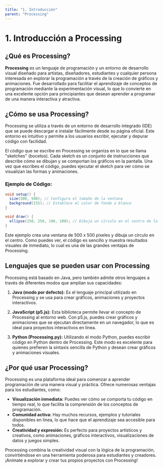 ```yaml
---
title: "1. Introducción"
parent: "Processing"
---
```




# 1. Introducción a Processing

## ¿Qué es Processing?
**Processing** es un lenguaje de programación y un entorno de desarrollo visual diseñado para artistas, diseñadores, estudiantes y cualquier persona interesada en explorar la programación a través de la creación de gráficos y animaciones. Fue desarrollado para facilitar el aprendizaje de conceptos de programación mediante la experimentación visual, lo que lo convierte en una excelente opción para principiantes que desean aprender a programar de una manera interactiva y atractiva.

## ¿Cómo se usa Processing?
Processing se utiliza a través de un entorno de desarrollo integrado (IDE) que se puede descargar e instalar fácilmente desde su página oficial. Este entorno es intuitivo y permite a los usuarios escribir, ejecutar y depurar código con facilidad.

El código que se escribe en Processing se organiza en lo que se llama "sketches" (bocetos). Cada sketch es un conjunto de instrucciones que describe cómo se dibujan y se comportan los gráficos en la pantalla. Una vez que escribes el código, puedes ejecutar el sketch para ver cómo se visualizan las formas y animaciones.

### Ejemplo de Código:
```java
void setup() {
  size(500, 500); // Configura el tamaño de la ventana
  background(255); // Establece el color de fondo a blanco
}

void draw() {
  ellipse(250, 250, 100, 100); // Dibuja un círculo en el centro de la ventana
}
```
Este ejemplo crea una ventana de 500 x 500 píxeles y dibuja un círculo en el centro. Como puedes ver, el código es sencillo y muestra resultados visuales de inmediato, lo cual es una de las grandes ventajas de Processing.

## Lenguajes que se pueden usar con Processing
Processing está basado en Java, pero también admite otros lenguajes a través de diferentes modos que amplían sus capacidades:

1. **Java (modo por defecto):** Es el lenguaje principal utilizado en Processing y se usa para crear gráficos, animaciones y proyectos interactivos.

2. **JavaScript (p5.js):** Esta biblioteca permite llevar el concepto de Processing al entorno web. Con p5.js, puedes crear gráficos y animaciones que se ejecutan directamente en un navegador, lo que es ideal para proyectos interactivos en línea.

3. **Python (Processing.py):** Utilizando el modo Python, puedes escribir código en Python dentro de Processing. Este modo es excelente para quienes prefieren la sintaxis sencilla de Python y desean crear gráficos y animaciones visuales.

## ¿Por qué usar Processing?
Processing es una plataforma ideal para comenzar a aprender programación de una manera visual y práctica. Ofrece numerosas ventajas para los estudiantes, como:

- **Visualización inmediata:** Puedes ver cómo se comporta tu código en tiempo real, lo que facilita la comprensión de los conceptos de programación.
- **Comunidad activa:** Hay muchos recursos, ejemplos y tutoriales disponibles en línea, lo que hace que el aprendizaje sea accesible para todos.
- **Creatividad y expresión:** Es perfecto para proyectos artísticos y creativos, como animaciones, gráficos interactivos, visualizaciones de datos y juegos simples.

Processing combina la creatividad visual con la lógica de la programación, convirtiéndose en una herramienta poderosa para estudiantes y creadores. ¡Anímate a explorar y crear tus propios proyectos con Processing!
